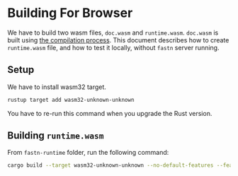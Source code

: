 # Building For Browser

We have to build two wasm files, `doc.wasm` and `runtime.wasm`. `doc.wasm` is built using [the compilation 
process](compilation.md). This document describes how to create `runtime.wasm` file, and how to test it locally,
without `fastn` server running.

## Setup

We have to install wasm32 target.

```sh
rustup target add wasm32-unknown-unknown
```

You have to re-run this command when you upgrade the Rust version.

## Building `runtime.wasm`

From `fastn-runtime` folder, run the following command:

```sh
cargo build --target wasm32-unknown-unknown --no-default-features --features=web
```
